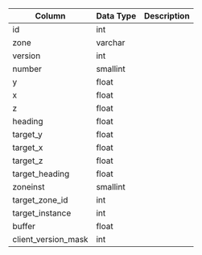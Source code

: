 | Column              | Data Type | Description |
| ------------------- | --------- | ----------- |
| id                  | int       |             |
| zone                | varchar   |             |
| version             | int       |             |
| number              | smallint  |             |
| y                   | float     |             |
| x                   | float     |             |
| z                   | float     |             |
| heading             | float     |             |
| target_y            | float     |             |
| target_x            | float     |             |
| target_z            | float     |             |
| target_heading      | float     |             |
| zoneinst            | smallint  |             |
| target_zone_id      | int       |             |
| target_instance     | int       |             |
| buffer              | float     |             |
| client_version_mask | int       |             |
